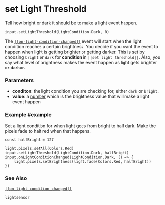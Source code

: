 # set Light Threshold

Tell how bright or dark it should be to make a light event happen.

```sig
input.setLightThreshold(LightCondition.Dark, 0)
```
The [``||on-light-condition-changed||``](/reference/input/on-light-condition-changed) event will start
when the light condition reaches a certain brightness. You decide if you want the event to happen when
light is getting brighter or getting darker. This is set by choosing `bright` or `dark` for **condition**
in ``||set light threshold||``. Also, you say what level of brightness makes the event happen as
light gets brighter or darker.

### Parameters

* **conditon**: the light condition you are checking for, either `dark` or `bright`.
* **value**: a [number](/types/number) which is the brightness value that will make a light event happen.

### Example #example

Set a light condition for when light goes from bright to half dark. Make the pixels fade to half red when
that happens.

```blocks
const halfBright = 127

light.pixels.setAll(Colors.Red)
input.setLightThreshold(LightCondition.Dark, halfBright)
input.onLightConditionChanged(LightCondition.Dark, () => {
	light.pixels.setBrightness(light.fade(Colors.Red, halfBright))
})
```

### See Also

[``||on light condition changed||``](/reference/input/on-light-condition-changed)

```package
lightsensor
```